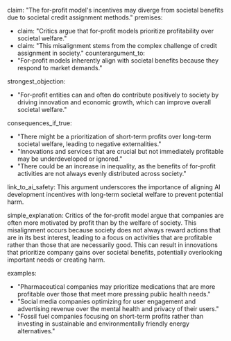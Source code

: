 claim: "The for-profit model's incentives may diverge from societal benefits due to societal credit assignment methods."
premises:
  - claim: "Critics argue that for-profit models prioritize profitability over societal welfare."
  - claim: "This misalignment stems from the complex challenge of credit assignment in society."
counterargument_to:
  - "For-profit models inherently align with societal benefits because they respond to market demands."

strongest_objection:
  - "For-profit entities can and often do contribute positively to society by driving innovation and economic growth, which can improve overall societal welfare."

consequences_if_true:
  - "There might be a prioritization of short-term profits over long-term societal welfare, leading to negative externalities."
  - "Innovations and services that are crucial but not immediately profitable may be underdeveloped or ignored."
  - "There could be an increase in inequality, as the benefits of for-profit activities are not always evenly distributed across society."

link_to_ai_safety: This argument underscores the importance of aligning AI development incentives with long-term societal welfare to prevent potential harm.

simple_explanation: Critics of the for-profit model argue that companies are often more motivated by profit than by the welfare of society. This misalignment occurs because society does not always reward actions that are in its best interest, leading to a focus on activities that are profitable rather than those that are necessarily good. This can result in innovations that prioritize company gains over societal benefits, potentially overlooking important needs or creating harm.

examples:
  - "Pharmaceutical companies may prioritize medications that are more profitable over those that meet more pressing public health needs."
  - "Social media companies optimizing for user engagement and advertising revenue over the mental health and privacy of their users."
  - "Fossil fuel companies focusing on short-term profits rather than investing in sustainable and environmentally friendly energy alternatives."